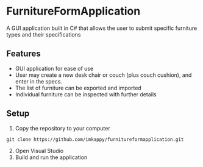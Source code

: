 # FurnitureFormApplication
A GUI application built in C# that allows the user to submit specific furniture types and their specifications

## Features
- GUI application for ease of use
- User may create a new desk chair or couch (plus couch cushion), and enter in the specs.
- The list of furniture can be exported and imported
- Individual furniture can be inspected with further details

## Setup
1. Copy the repository to your computer
```
git clone https://github.com/imkappy/furnitureformapplication.git
```
2. Open Visual Studio
3. Build and run the application
